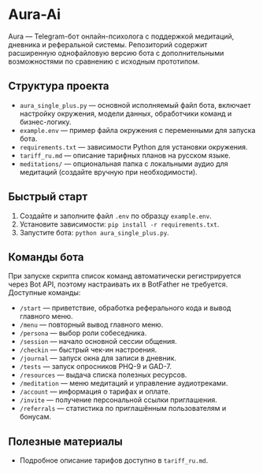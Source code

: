# Aura-Ai

Aura — Telegram-бот онлайн-психолога с поддержкой медитаций, дневника и реферальной системы. Репозиторий содержит расширенную однофайловую версию бота с дополнительными возможностями по сравнению с исходным прототипом.

## Структура проекта
- `aura_single_plus.py` — основной исполняемый файл бота, включает настройку окружения, модели данных, обработчики команд и бизнес-логику.
- `example.env` — пример файла окружения с переменными для запуска бота.
- `requirements.txt` — зависимости Python для установки окружения.
- `tariff_ru.md` — описание тарифных планов на русском языке.
- `meditations/` — опциональная папка с локальными аудио для медитаций (создайте вручную при необходимости).

## Быстрый старт
1. Создайте и заполните файл `.env` по образцу `example.env`.
2. Установите зависимости: `pip install -r requirements.txt`.
3. Запустите бота: `python aura_single_plus.py`.

## Команды бота
При запуске скрипта список команд автоматически регистрируется через Bot API, поэтому настраивать их в BotFather не требуется. Доступные команды:

- `/start` — приветствие, обработка реферального кода и вывод главного меню.
- `/menu` — повторный вывод главного меню.
- `/persona` — выбор роли собеседника.
- `/session` — начало основной сессии общения.
- `/checkin` — быстрый чек-ин настроения.
- `/journal` — запуск окна для записи в дневник.
- `/tests` — запуск опросников PHQ-9 и GAD-7.
- `/resources` — выдача списка полезных ресурсов.
- `/meditation` — меню медитаций и управление аудиотреками.
- `/account` — информация о тарифах и оплате.
- `/invite` — получение персональной ссылки приглашения.
- `/referrals` — статистика по приглашённым пользователям и бонусам.

## Полезные материалы
- Подробное описание тарифов доступно в `tariff_ru.md`.

